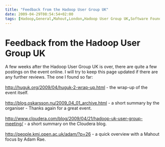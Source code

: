 ```yaml
---
title: "Feedback from the Hadoop User Group UK"
date: 2009-04-29T08:54:54+02:00
tags: [Hadoop,General,Mahout,London,Hadoop User Group UK,Software Foundation,]
---
```


# Feedback from the Hadoop User Group UK


A few weeks after the Hadoop User Group UK is over, there are quite a few postings on the event online. I will try to 
keep this page updated if there are any further reviews. The one I found so 
far:<br><br>http://huguk.org/2009/04/huguk-2-wrap-up.html - the wrap-up of the event 
itself.<br><br>http://blog.oskarsson.nu/2009_04_01_archive.html - a short summary by the organiser - Thanks again for a 
great event.<br><br>http://www.cloudera.com/blog/2009/04/21/hadoop-uk-user-group-meeting/ - a short summary on the 
Cloudera blog.<br><br>http://people.kmi.open.ac.uk/adam/?p=26 - a quick overview with a Mahout focus by Adam 
Rae.<br><br>
